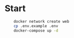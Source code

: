 # Start

```bash
    docker network create web
    cp .env.example .env
    docker-compose up -d
```
